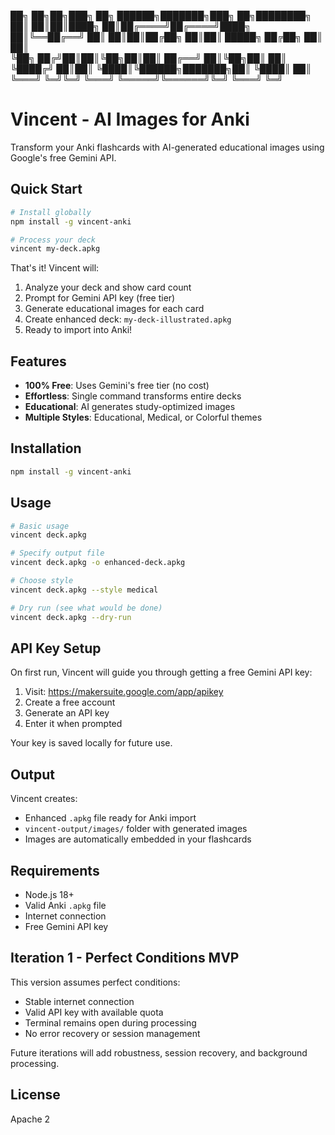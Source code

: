 ██╗   ██╗██╗███╗   ██╗ ██████╗███████╗███╗   ██╗████████╗
██║   ██║██║████╗  ██║██╔════╝██╔════╝████╗  ██║╚══██╔══╝
██║   ██║██║██╔██╗ ██║██║     █████╗  ██╔██╗ ██║   ██║   
╚██╗ ██╔╝██║██║╚██╗██║██║     ██╔══╝  ██║╚██╗██║   ██║   
 ╚████╔╝ ██║██║ ╚████║╚██████╗███████╗██║ ╚████║   ██║   
  ╚═══╝  ╚═╝╚═╝  ╚═══╝ ╚═════╝╚══════╝╚═╝  ╚═══╝   ╚═╝

# Vincent - AI Images for Anki

Transform your Anki flashcards with AI-generated educational images using Google's free Gemini API.

## Quick Start

```bash
# Install globally
npm install -g vincent-anki

# Process your deck
vincent my-deck.apkg
```

That's it! Vincent will:
1. Analyze your deck and show card count
2. Prompt for Gemini API key (free tier)
3. Generate educational images for each card
4. Create enhanced deck: `my-deck-illustrated.apkg`
5. Ready to import into Anki!

## Features

- **100% Free**: Uses Gemini's free tier (no cost)
- **Effortless**: Single command transforms entire decks
- **Educational**: AI generates study-optimized images
- **Multiple Styles**: Educational, Medical, or Colorful themes

## Installation

```bash
npm install -g vincent-anki
```

## Usage

```bash
# Basic usage
vincent deck.apkg

# Specify output file
vincent deck.apkg -o enhanced-deck.apkg

# Choose style
vincent deck.apkg --style medical

# Dry run (see what would be done)
vincent deck.apkg --dry-run
```

## API Key Setup

On first run, Vincent will guide you through getting a free Gemini API key:

1. Visit: https://makersuite.google.com/app/apikey
2. Create a free account
3. Generate an API key
4. Enter it when prompted

Your key is saved locally for future use.

## Output

Vincent creates:
- Enhanced `.apkg` file ready for Anki import
- `vincent-output/images/` folder with generated images
- Images are automatically embedded in your flashcards

## Requirements

- Node.js 18+ 
- Valid Anki `.apkg` file
- Internet connection
- Free Gemini API key

## Iteration 1 - Perfect Conditions MVP

This version assumes perfect conditions:
- Stable internet connection
- Valid API key with available quota
- Terminal remains open during processing
- No error recovery or session management

Future iterations will add robustness, session recovery, and background processing.

## License

Apache 2